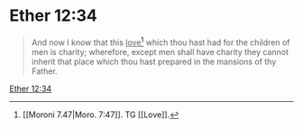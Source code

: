 # Ether 12:34

> And now I know that this <u>love</u>[^a] which thou hast had for the children of men is charity; wherefore, except men shall have charity they cannot inherit that place which thou hast prepared in the mansions of thy Father.

[Ether 12:34](https://www.churchofjesuschrist.org/study/scriptures/bofm/ether/12?lang=eng&id=p34#p34)


[^a]: [[Moroni 7.47|Moro. 7:47]]. TG [[Love]].
